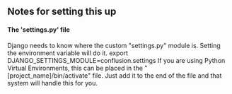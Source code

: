 ## Notes for setting this up


#### The 'settings.py' file
Django needs to know where the custom "settings.py" module is.  Setting the environment variable will do it.
export DJANGO_SETTINGS_MODULE=conflusion.settings
If you are using Python Virtual Environments, this can be placed in the "[project_name]/bin/activate" file.  Just add it to the end of the file and that system will handle this for you.
